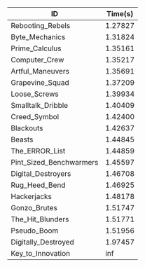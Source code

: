 |ID|Time(s)|
|-|-|
|Rebooting_Rebels|1.27827|
|Byte_Mechanics|1.31824|
|Prime_Calculus|1.35161|
|Computer_Crew|1.35217|
|Artful_Maneuvers|1.35691|
|Grapevine_Squad|1.37209|
|Loose_Screws|1.39934|
|Smalltalk_Dribble|1.40409|
|Creed_Symbol|1.42400|
|Blackouts|1.42637|
|Beasts|1.44845|
|The_ERROR_List|1.44859|
|Pint_Sized_Benchwarmers|1.45597|
|Digital_Destroyers|1.46708|
|Rug_Heed_Bend|1.46925|
|Hackerjacks|1.48178|
|Gonzo_Brutes|1.51747|
|The_Hit_Blunders|1.51771|
|Pseudo_Boom|1.51956|
|Digitally_Destroyed|1.97457|
|Key_to_Innovation|inf|

